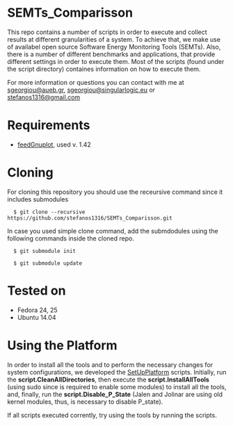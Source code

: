 # SEMTs_Comparisson

This repo contains a number of scripts in order to execute and collect results at different granularities of a system. 
To achieve that, we make use of availabel open source Software Energy Monitoring Tools (SEMTs).
Also, there is a number of different benchmarks and applications, that provide different settings in order to execute them. 
Most of the scripts (found under the script directory) containes information on how to execute them.

For more information or questions you can contact with me at <sgeorgiou@aueb.gr>, <sgeorgiou@singularlogic.eu> or <stefanos1316@gmail.com>

# Requirements

* [feedGnuplot](http://search.cpan.org/~dkogan/feedgnuplot-1.44/bin/feedgnuplot), used v. 1.42

# Cloning
For cloning this repository you should use the receursive command since it includes submodules

      $ git clone --recursive https://github.com/stefanos1316/SEMTs_Comparisson.git

In case you used simple clone command, add the submdodules using the following commands inside the cloned repo.

      $ git submodule init

      $ git submodule update

# Tested on

* Fedora 24, 25
* Ubuntu 14.04

# Using the Platform

In order to install all the tools and to perform the necessary changes for system configurations, we developed the [SetUpPlatform](https://github.com/stefanos1316/SEMTs_Comparisson/tree/master/scripts/SetUpPlatform) scripts. Initially, run the **script.CleanAllDirectories**, then execute the **script.InstallAllTools** (using sudo since is required to enable some modules) to install all the tools, and, finally, run the **script.Disable_P_State** (Jalen and Jolinar are using old kernel modules, thus, is necessary to disable P_state).
 
If all scripts executed corrently, try using the tools by running the scripts.
